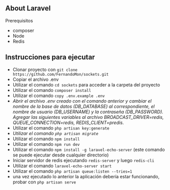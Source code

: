 ## About Laravel

Prerequisitos

- composer
- Node
- Redis


## Instrucciones para ejecutar

- Clonar proyecto con `git clone https://github.com/FernandoMon/sockets.git`
- Copiar el archivo .env
- Utilizar el comando `cd sockets` para acceder a la carpeta del proyecto
- Utilizar el comando `composer install`
- Utilizar el comando `copy .env.example .env`
- *Abrir el archivo .env creado con el comando anterior y cambiar el nombre de la base de datos (DB_DATABASE) al correspondiente, el nombre de usuario (DB_USERNAME) y la contraseña (DB_PASSWORD). Agregar las siguientes variables al archivo BROADCAST_DRIVER=redis, QUEUE_CONNECTION=redis, REDIS_CLIENT=predis*. 
- Utilizar el comando `php artisan key:generate`
- *Utilizar el comando `php artisan migrate`*
- Utilizar el comando `npm install`
- Utilizar el comando `npm run dev`
- Utilizar el comando `npm install -g laravel-echo-server` (este comando se puede ejecutar desde cualquier directorio)
- Iniciar servidor de redis ejecutando `redis-server` y luego `redis-cli`
- Utilizar el comando `laravel-echo-server start`
- Utilizar el comando `php artisan queue:listen --tries=1`
- una vez ejecutado lo anterior la aplicación debería estar funcionando, probar con `php artisan serve`
